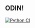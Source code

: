 ## ODIN!

[![Python CI](https://github.com/dariocazzani/odin/actions/workflows/test_workflow.yml/badge.svg?branch=main)](https://github.com/dariocazzani/odin/actions/workflows/test_workflow.yml)